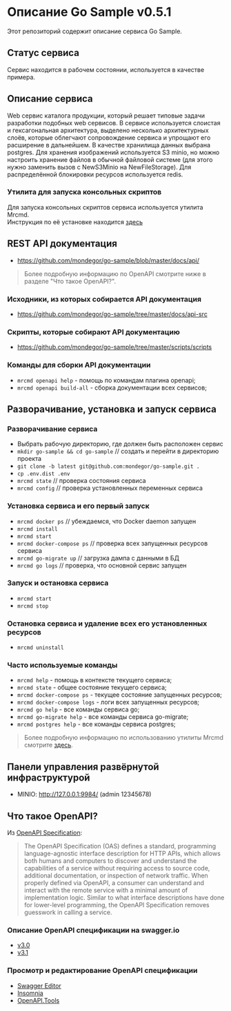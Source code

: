 # Описание Go Sample v0.5.1
Этот репозиторий содержит описание сервиса Go Sample.

## Статус сервиса
Сервис находится в рабочем состоянии, используется в качестве примера.

## Описание сервиса
Web сервис каталога продукции, который решает типовые задачи разработки подобных web сервисов.
В сервисе используется слоистая и гексагональная архитектура, выделено несколько архитектурных слоёв, которые облегчают сопровождение сервиса и упрощают его расширение в дальнейшем. В качестве хранилища данных выбрана postgres. Для хранения изображений используется S3 minio, но можно настроить хранение файлов в обычной файловой системе (для этого нужно заменить вызов с NewS3Minio на NewFileStorage). Для распределённой блокировки ресурсов используется redis.

### Утилита для запуска консольных скриптов
Для запуска консольных скриптов сервиса используется утилита Mrcmd.\
Инструкция по её установке находится [здесь](https://github.com/mondegor/mrcmd#readme)

## REST API документация
- https://github.com/mondegor/go-sample/blob/master/docs/api/

> Более подробную информацию по OpenAPI смотрите ниже в разделе "Что такое OpenAPI?".

### Исходники, из которых собирается API документация
- https://github.com/mondegor/go-sample/tree/master/docs/api-src

### Скрипты, которые собирают API документацию
- https://github.com/mondegor/go-sample/tree/master/scripts/scripts

### Команды для сборки API документации
- `mrcmd openapi help` - помощь по командам плагина openapi;
- `mrcmd openapi build-all` - сборка документации всех сервисов;

## Разворачивание, установка и запуск сервиса

### Разворачивание сервиса
- Выбрать рабочую директорию, где должен быть расположен сервис
- `mkdir go-sample && cd go-sample` // создать и перейти в директорию проекта
- `git clone -b latest git@github.com:mondegor/go-sample.git .`
- `cp .env.dist .env`
- `mrcmd state` // проверка состояния сервиса
- `mrcmd config` // проверка установленных переменных сервиса

### Установка сервиса и его первый запуск
- `mrcmd docker ps` // убеждаемся, что Docker daemon запущен
- `mrcmd install`
- `mrcmd start`
- `mrcmd docker-compose ps` // проверка всех запущенных ресурсов сервиса
- `mrcmd go-migrate up` // загрузка дампа с данными в БД
- `mrcmd go logs` // проверка, что основной сервис запущен

### Запуск и остановка сервиса
- `mrcmd start`
- `mrcmd stop`

### Остановка сервиса и удаление всех его установленных ресурсов
- `mrcmd uninstall`

### Часто используемые команды
- `mrcmd help` - помощь в контексте текущего сервиса;
- `mrcmd state` - общее состояние текущего сервиса;
- `mrcmd docker-compose ps` - текущее состояние запущенных ресурсов;
- `mrcmd docker-compose logs` - логи всех запущенных ресурсов;
- `mrcmd go help` - все команды сервиса go;
- `mrcmd go-migrate help` - все команды сервиса go-migrate;
- `mrcmd postgres help` - все команды сервиса postgres;

> Более подробную информацию по использованию утилиты Mrcmd смотрите [здесь](https://github.com/mondegor/mrcmd#readme).

## Панели управления развёрнутой инфраструктурой
- MINIO: http://127.0.0.1:9984/ (admin 12345678)

## Что такое OpenAPI?
Из [OpenAPI Specification](https://github.com/OAI/OpenAPI-Specification):

> The OpenAPI Specification (OAS) defines a standard, programming language-agnostic interface description for HTTP APIs, which allows both humans and computers to discover and understand the capabilities of a service without requiring access to source code, additional documentation, or inspection of network traffic. When properly defined via OpenAPI, a consumer can understand and interact with the remote service with a minimal amount of implementation logic. Similar to what interface descriptions have done for lower-level programming, the OpenAPI Specification removes guesswork in calling a service.

### Описание OpenAPI спецификации на swagger.io
- [v3.0](https://swagger.io/specification/v3/)
- [v3.1](https://swagger.io/specification/)

### Просмотр и редактирование OpenAPI спецификации
- [Swagger Editor](https://editor.swagger.io/)
- [Insomnia](https://insomnia.rest/download)
- [OpenAPI.Tools](https://openapi.tools/)